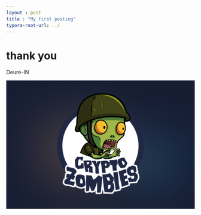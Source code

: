 ```yaml
---
layout : post
title : "My first posting"
typora-root-url: ../
---
```

# thank you
Deure-IN

![크립토좀비](./_posts/2024-10-03-first/크립토좀비.png)
